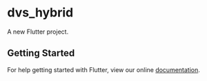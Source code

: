 # dvs_hybrid

A new Flutter project.

## Getting Started

For help getting started with Flutter, view our online
[documentation](https://flutter.io/).
